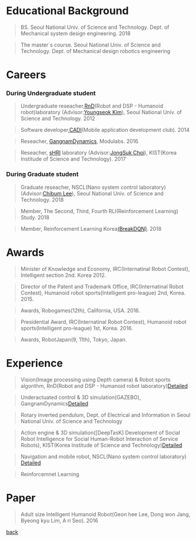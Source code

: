 
# Educational Background 
>  BS. Seoul National Univ. of Science and Technology.  Dept. of Mechanical system design engineering. 2018 

>  The master´s course. Seoul National Univ. of Science and Technology.  Dept. of Mechanical design robotics engineering




# Careers

### During Undergraduate student
>  Undergraduate reseacher,[RnD](./rnd.html)(Robot and DSP - Humanoid robot)laboratory (Advisor:[Youngseok Kim](
http://msd.seoultech.ac.kr/department/prof/machinery/?togo=list&menu=4511&profidx=02095)), Seoul National Univ. of Science and Technology. 2012

>  Software developer,[CADI](https://cafe.naver.com/teamcadi/)(Mobile application development club). 2014

>  Reseacher, [GangnamDynamics](http://www.modulabs.co.kr/Dynamics/), Modulabs. 2016

>  Reseacher, [sHRI](https://shri-lab-kist.github.io/) laboratory (Advisor:[JongSuk Choi](http://www.robot-intelligence.kr/index.php/JongSuk_Choi)), KIST(Korea Institude of Science and Technology). 2017



### During Graduate student
>  Graduate reseacher, NSCL(Nano system control laboratory)(Advisor:[Chibum Lee](https://chibum.wordpress.com)), Seoul National Univ. of Science and Technology. 2018

>  Member, The Second, Third, Fourth RLI(Reinforcement Learning) Study. 2018

>  Member, Reinforcement Learning Korea[(BreakDQN)](https://github.com/reinforcement-learning-kr/break_dqn). 2018  




# Awards
>  Minister of Knowledge and Economy, IRC(Internatinal Robot Contest), Intelligent section 2nd. Korea 2012.

>  Director of the Patent and Trademark Office, IRC(Internatinal Robot Contest), Humanoid robot sports(Intelligent pro-league) 2nd, Korea. 2015.

>  Awards, Robogames(12th), California, USA. 2016.

>  Presidential Award, IRC(Internatinal Robot Contest), Humanoid robot sports(Intelligent pro-league) 1st, Korea. 2016.

>  Awards, RobotJapan(9, 11th), Tokyo, Japan.


 
 
# Experience
>  Vision(Image processing using Depth camera) & Robot sports algorithm, RnD(Robot and DSP - Humanoid robot laboratory)[Detailed](./experience/experience_vision.html)

>  Underactuated control & 3D simulation(GAZEBO), GangnamDynamics[Detailed](./experience/experience_gangnam.html)

>  Rotary inverted pendulum, Dept. of Electrical and Information in Seoul National Univ. of Science and Technology

>  Action engine & 3D simulation([DeepTasK] Development of Social Robot Intelligence for Social Human-Robot Interaction of Service Robots), KIST(Korea Institude of Science and Technology)[Detailed](./experience/experience_kist.html)

>  Navigation and mobile robot, NSCL(Nano system control laboratory) [Detailed](./experience/experience_mobile.html)

>  Reinforcemnet Learning
 




# Paper
>  Adult size Intelligent Humanoid Robot(Geon hee Lee, Dong won Jang, Byeong kyu Lim, A ri Seo). 2016



[back](./)